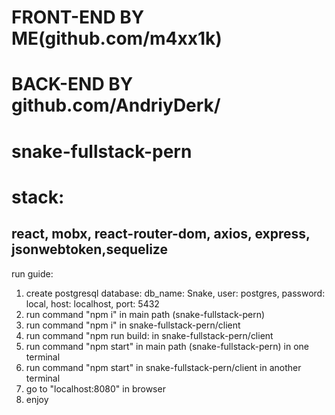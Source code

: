 # FRONT-END BY ME(github.com/m4xx1k)
# BACK-END BY github.com/AndriyDerk/
# snake-fullstack-pern
# stack:
## react, mobx, react-router-dom, axios, express, jsonwebtoken,sequelize

run guide:
1. create postgresql database: db_name: Snake, user: postgres, password: local, host: localhost, port: 5432
2. run command "npm i" in main path (snake-fullstack-pern)
3. run command "npm i" in snake-fullstack-pern/client
4. run command "npm run build: in snake-fullstack-pern/client
5. run command "npm start" in main path (snake-fullstack-pern) in one terminal
6. run command "npm start" in snake-fullstack-pern/client in another terminal 
7. go to "localhost:8080" in browser
8. enjoy
